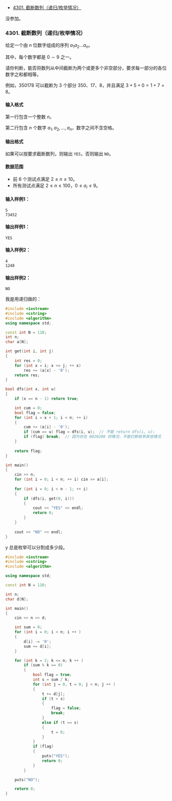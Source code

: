 
<!-- @import "[TOC]" {cmd="toc" depthFrom=1 depthTo=6 orderedList=false} -->

<!-- code_chunk_output -->

- [4301. 截断数列（递归/枚举情况）](#4301-截断数列递归枚举情况)

<!-- /code_chunk_output -->

没参加。

### 4301. 截断数列（递归/枚举情况）

给定一个由 $n$ 位数字组成的序列 $a_1a_2...a_n$。

其中，每个数字都是 $0 \sim 9$ 之一。

请你判断，能否将数列从中间截断为两个或更多个非空部分，要求每一部分的各位数字之和都相等。

例如，$350178$ 可以截断为 $3$ 个部分 $350$、$17$、$8$，并且满足 $3+5+0=1+7=8$。

<h4>输入格式</h4>

第一行包含一个整数 $n$。

第二行包含 $n$ 个数字 $a_1,a_2,...,a_n$，数字之间不含空格。

<h4>输出格式</h4>

如果可以按要求截断数列，则输出 `YES`，否则输出 `NO`。

<h4>数据范围</h4>

- 前 $6$ 个测试点满足 $2 \le n \le 10$。
- 所有测试点满足 $2 \le n \le 100$，$0 \le a_i \le 9$。

<h4>输入样例1：</h4>

```
5
73452
```

<h4>输出样例1：</h4>

```
YES
```

<h4>输入样例2：</h4>

```
4
1248
```

<h4>输出样例2：</h4>

```
NO
```

我是用递归做的：

```cpp
#include <iostream>
#include <cstring>
#include <algorithm>
using namespace std;

const int N = 110;
int n;
char a[N];

int get(int i, int j)
{
    int res = 0;
    for (int x = i; x <= j; ++ x)
        res += (a[x] - '0');
    return res;
}

bool dfs(int x, int u)
{
    if (x == n - 1) return true;

    int cum = 0;
    bool flag = false;
    for (int i = x + 1; i < n; ++ i)
    {
        cum += (a[i] - '0');
        if (cum == u) flag = dfs(i, u);  // 不能 return dfs(i, u);
        if (flag) break;  // 因为存在 0020200 的情况，不能打断枚举其他情况
    }
    
    return flag;
}

int main()
{
    cin >> n;
    for (int i = 0; i < n; ++ i) cin >> a[i];
    
    for (int i = 0; i < n - 1; ++ i)
    {
        if (dfs(i, get(0, i)))
        {
            cout << "YES" << endl;
            return 0;
        }
    }
    
    cout << "NO" << endl;
}
```

y 总是枚举可以分割成多少段。

```cpp
#include <iostream>
#include <cstring>
#include <algorithm>

using namespace std;

const int N = 110;

int n;
char d[N];

int main()
{
    cin >> n >> d;

    int sum = 0;
    for (int i = 0; i < n; i ++ )
    {
        d[i] -= '0';
        sum += d[i];
    }

    for (int k = 2; k <= n; k ++ )
        if (sum % k == 0)
        {
            bool flag = true;
            int s = sum / k;
            for (int j = 0, t = 0; j < n; j ++ )
            {
                t += d[j];
                if (t > s)
                {
                    flag = false;
                    break;
                }
                else if (t == s)
                {
                    t = 0;
                }
            }
            if (flag)
            {
                puts("YES");
                return 0;
            }
        }

    puts("NO");

    return 0;
}
```
